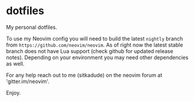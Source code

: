 # dotfiles
My personal dotfiles.

To use my Neovim config you will need to build the latest `nightly` branch from `https://github.com/neovim/neovim`. As of right now the latest stable branch does not have Lua support (check github for updated release notes). Depending on your environment you may need other dependencies as well.

For any help reach out to me (sitkadude) on the neovim forum at 'gitter.im/neovim'.

Enjoy.
